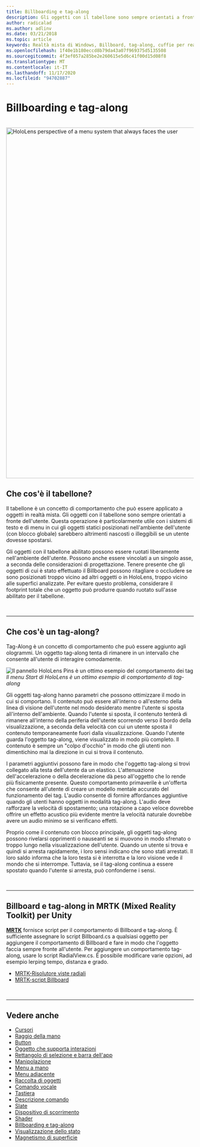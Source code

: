 ```yaml
---
title: Billboarding e tag-along
description: Gli oggetti con il tabellone sono sempre orientati a fronte dell'utente.
author: radicalad
ms.author: adlinv
ms.date: 03/21/2018
ms.topic: article
keywords: Realtà mista di Windows, Billboard, tag-along, cuffie per realtà mista, auricolare di realtà mista di Windows, headset di realtà virtuale, HoloLens, MRTK, Toolkit realtà mista
ms.openlocfilehash: 1f40e1b180eccd8b79da43a07f969375d5135508
ms.sourcegitcommit: 4f3ef057a285be2e260615e5d6c41f00d15d08f8
ms.translationtype: MT
ms.contentlocale: it-IT
ms.lasthandoff: 11/17/2020
ms.locfileid: "94702887"
---
```

# <a name="billboarding-and-tag-along"></a>Billboarding e tag-along

<br>

<img src="images/MRTK_TagAlong.gif" alt="HoloLens perspective of a menu system that always faces the user" width="940px">
<br>

## <a name="what-is-billboarding"></a>Che cos'è il tabellone?

Il tabellone è un concetto di comportamento che può essere applicato a oggetti in realtà mista. Gli oggetti con il tabellone sono sempre orientati a fronte dell'utente. Questa operazione è particolarmente utile con i sistemi di testo e di menu in cui gli oggetti statici posizionati nell'ambiente dell'utente (con blocco globale) sarebbero altrimenti nascosti o illeggibili se un utente dovesse spostarsi.

Gli oggetti con il tabellone abilitato possono essere ruotati liberamente nell'ambiente dell'utente. Possono anche essere vincolati a un singolo asse, a seconda delle considerazioni di progettazione. Tenere presente che gli oggetti di cui è stato effettuato il Billboard possono ritagliare o occludere se sono posizionati troppo vicino ad altri oggetti o in HoloLens, troppo vicino alle superfici analizzate. Per evitare questo problema, considerare il footprint totale che un oggetto può produrre quando ruotato sull'asse abilitato per il tabellone.

<br>

---
## <a name="what-is-a-tag-along"></a>Che cos'è un tag-along?

Tag-Along è un concetto di comportamento che può essere aggiunto agli ologrammi. Un oggetto tag-along tenta di rimanere in un intervallo che consente all'utente di interagire comodamente.

![Il pannello HoloLens Pins è un ottimo esempio del comportamento dei tag](images/tagalong-1000px.jpg)<br>
*Il menu Start di HoloLens è un ottimo esempio di comportamento di tag-along*

Gli oggetti tag-along hanno parametri che possono ottimizzare il modo in cui si comportano. Il contenuto può essere all'interno o all'esterno della linea di visione dell'utente nel modo desiderato mentre l'utente si sposta all'interno dell'ambiente. Quando l'utente si sposta, il contenuto tenterà di rimanere all'interno della periferia dell'utente scorrendo verso il bordo della visualizzazione, a seconda della velocità con cui un utente sposta il contenuto temporaneamente fuori dalla visualizzazione. Quando l'utente guarda l'oggetto tag-along, viene visualizzato in modo più completo. Il contenuto è sempre un "colpo d'occhio" in modo che gli utenti non dimentichino mai la direzione in cui si trova il contenuto.

I parametri aggiuntivi possono fare in modo che l'oggetto tag-along si trovi collegato alla testa dell'utente da un elastico. L'attenuazione dell'accelerazione o della decelerazione dà peso all'oggetto che lo rende più fisicamente presente. Questo comportamento primaverile è un'offerta che consente all'utente di creare un modello mentale accurato del funzionamento dei tag. L'audio consente di fornire affordances aggiuntive quando gli utenti hanno oggetti in modalità tag-along. L'audio deve rafforzare la velocità di spostamento; una rotazione a capo veloce dovrebbe offrire un effetto acustico più evidente mentre la velocità naturale dovrebbe avere un audio minimo se si verificano effetti.

Proprio come il contenuto con blocco principale, gli oggetti tag-along possono rivelarsi opprimenti o nauseanti se si muovono in modo sfrenato o troppo lungo nella visualizzazione dell'utente. Quando un utente si trova e quindi si arresta rapidamente, i loro sensi indicano che sono stati arrestati. Il loro saldo informa che la loro testa si è interrotta e la loro visione vede il mondo che si interrompe. Tuttavia, se il tag-along continua a essere spostato quando l'utente si arresta, può confonderne i sensi.

<br>

---

## <a name="billboarding-and-tag-along-in-mrtk-mixed-reality-toolkit-for-unity"></a>Billboard e tag-along in MRTK (Mixed Reality Toolkit) per Unity
**[MRTK](https://github.com/Microsoft/MixedRealityToolkit-Unity)** fornisce script per il comportamento di Billboard e tag-along. È sufficiente assegnare lo script Billboard.cs a qualsiasi oggetto per aggiungere il comportamento di Billboard e fare in modo che l'oggetto faccia sempre fronte all'utente. Per aggiungere un comportamento tag-along, usare lo script RadialView.cs. È possibile modificare varie opzioni, ad esempio lerping tempo, distanza e grado.

* [MRTK-Risolutore viste radiali](https://microsoft.github.io/MixedRealityToolkit-Unity/Documentation/README_Solver.html#radialview)
* [MRTK-script Billboard](https://github.com/microsoft/MixedRealityToolkit-Unity/blob/mrtk_release/Assets/MixedRealityToolkit.SDK/Features/UX/Scripts/Utilities/Billboard.cs)


<br>

---

## <a name="see-also"></a>Vedere anche

* [Cursori](cursors.md)
* [Raggio della mano](point-and-commit.md)
* [Button](button.md)
* [Oggetto che supporta interazioni](interactable-object.md)
* [Rettangolo di selezione e barra dell'app](app-bar-and-bounding-box.md)
* [Manipolazione](direct-manipulation.md)
* [Menu a mano](hand-menu.md)
* [Menu adiacente](near-menu.md)
* [Raccolta di oggetti](object-collection.md)
* [Comando vocale](voice-input.md)
* [Tastiera](keyboard.md)
* [Descrizione comando](tooltip.md)
* [Slate](slate.md)
* [Dispositivo di scorrimento](slider.md)
* [Shader](shader.md)
* [Billboarding e tag-along](billboarding-and-tag-along.md)
* [Visualizzazione dello stato](progress.md)
* [Magnetismo di superficie](surface-magnetism.md)
